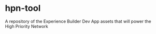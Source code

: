 # hpn-tool
A repository of the Experience Builder Dev App assets that will power the High Priority Network
